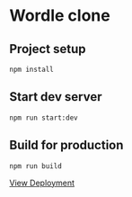 # Wordle clone

## Project setup

```
npm install
```

## Start dev server

```
npm run start:dev
```

## Build for production

```
npm run build
```

[View Deployment](https://vivekdebugs.github.io/wordle-clone/)
